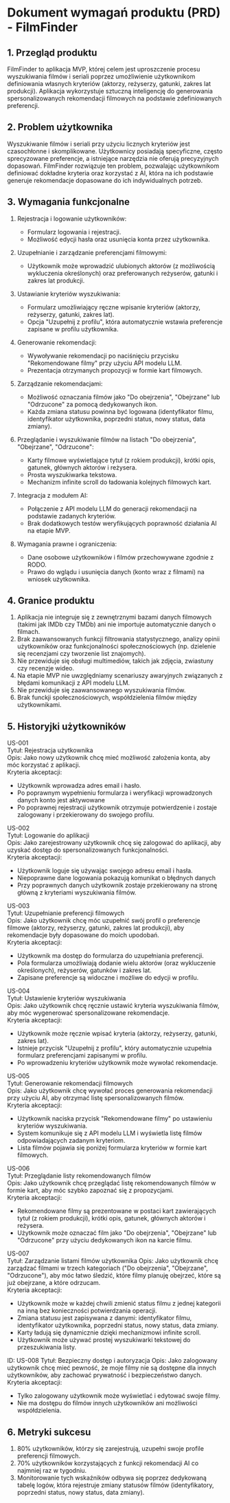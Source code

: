 # Dokument wymagań produktu (PRD) - FilmFinder

## 1. Przegląd produktu
FilmFinder to aplikacja MVP, której celem jest uproszczenie procesu wyszukiwania filmów i seriali poprzez umożliwienie użytkownikom definiowania własnych kryteriów (aktorzy, reżyserzy, gatunki, zakres lat produkcji). Aplikacja wykorzystuje sztuczną inteligencję do generowania spersonalizowanych rekomendacji filmowych na podstawie zdefiniowanych preferencji. 

## 2. Problem użytkownika
Wyszukiwanie filmów i seriali przy użyciu licznych kryteriów jest czasochłonne i skomplikowane. Użytkownicy posiadają specyficzne, często sprecyzowane preferencje, a istniejące narzędzia nie oferują precyzyjnych dopasowań. FilmFinder rozwiązuje ten problem, pozwalając użytkownikom definiować dokładne kryteria oraz korzystać z AI, która na ich podstawie generuje rekomendacje dopasowane do ich indywidualnych potrzeb.

## 3. Wymagania funkcjonalne
1. Rejestracja i logowanie użytkowników:
   - Formularz logowania i rejestracji.
   - Możliwość edycji hasła oraz usunięcia konta przez użytkownika.
   
2. Uzupełnianie i zarządzanie preferencjami filmowymi:
   - Użytkownik może wprowadzić ulubionych aktorów (z możliwością wykluczenia określonych) oraz preferowanych reżyserów, gatunki i zakres lat produkcji.
   
3. Ustawianie kryteriów wyszukiwania:
   - Formularz umożliwiający ręczne wpisanie kryteriów (aktorzy, reżyserzy, gatunki, zakres lat).
   - Opcja "Uzupełnij z profilu", która automatycznie wstawia preferencje zapisane w profilu użytkownika.
   
4. Generowanie rekomendacji:
   - Wywoływanie rekomendacji po naciśnięciu przycisku "Rekomendowane filmy" przy użyciu API modelu LLM.
   - Prezentacja otrzymanych propozycji w formie kart filmowych.
   
5. Zarządzanie rekomendacjami:
   - Możliwość oznaczania filmów jako "Do obejrzenia", "Obejrzane" lub "Odrzucone" za pomocą dedykowanych ikon.
   - Każda zmiana statusu powinna być logowana (identyfikator filmu, identyfikator użytkownika, poprzedni status, nowy status, data zmiany).
   
6. Przeglądanie i wyszukiwanie filmów na listach "Do obejrzenia", "Obejrzane", "Odrzucone":
   - Karty filmowe wyświetlające tytuł (z rokiem produkcji), krótki opis, gatunek, głównych aktorów i reżysera.
   - Prosta wyszukiwarka tekstowa.
   - Mechanizm infinite scroll do ładowania kolejnych filmowych kart.
   
7. Integracja z modułem AI:
   - Połączenie z API modelu LLM do generacji rekomendacji na podstawie zadanych kryteriów.
   - Brak dodatkowych testów weryfikujących poprawność działania AI na etapie MVP.

8. Wymagania prawne i ograniczenia:
   - Dane osobowe użytkowników i filmów przechowywane zgodnie z RODO.
   - Prawo do wglądu i usunięcia danych (konto wraz z filmami) na wniosek użytkownika.

## 4. Granice produktu
1. Aplikacja nie integruje się z zewnętrznymi bazami danych filmowych (takimi jak IMDb czy TMDb) ani nie importuje automatycznie danych o filmach.
2. Brak zaawansowanych funkcji filtrowania statystycznego, analizy opinii użytkowników oraz funkcjonalności społecznościowych (np. dzielenie się recenzjami czy tworzenie list znajomych).
3. Nie przewiduje się obsługi multimediów, takich jak zdjęcia, zwiastuny czy recenzje wideo.
4. Na etapie MVP nie uwzględniamy scenariuszy awaryjnych związanych z błędami komunikacji z API modelu LLM.
5. Nie przewiduje się zaawansowanego wyszukiwania filmów.
6. Brak funckji społecznościowych, współdzielenia filmów między użytkownikami.

## 5. Historyjki użytkowników

US-001  
Tytuł: Rejestracja użytkownika  
Opis: Jako nowy użytkownik chcę mieć możliwość założenia konta, aby móc korzystać z aplikacji.  
Kryteria akceptacji:
- Użytkownik wprowadza adres email i hasło.
- Po poprawnym wypełnieniu formularza i weryfikacji wprowadzonych danych konto jest aktywowane
- Po poprawnej rejestracji użytkownik otrzymuje potwierdzenie i zostaje zalogowany i przekierowany do swojego profilu.

US-002  
Tytuł: Logowanie do aplikacji  
Opis: Jako zarejestrowany użytkownik chcę się zalogować do aplikacji, aby uzyskać dostęp do spersonalizowanych funkcjonalności.  
Kryteria akceptacji:
- Użytkownik loguje się używając swojego adresu email i hasła.
- Niepoprawne dane logowania pokazują komunikat o błędnych danych
- Przy poprawnych danych użytkownik zostaje przekierowany na stronę główną z kryteriami wyszukiwania filmów.

US-003  
Tytuł: Uzupełnianie preferencji filmowych  
Opis: Jako użytkownik chcę móc uzupełnić swój profil o preferencje filmowe (aktorzy, reżyserzy, gatunki, zakres lat produkcji), aby rekomendacje były dopasowane do moich upodobań.  
Kryteria akceptacji:
- Użytkownik ma dostęp do formularza do uzupełniania preferencji.
- Pola formularza umożliwiają dodanie wielu aktorów (oraz wykluczenie określonych), reżyserów, gatunków i zakres lat.
- Zapisane preferencje są widoczne i możliwe do edycji w profilu.

US-004  
Tytuł: Ustawienie kryteriów wyszukiwania  
Opis: Jako użytkownik chcę ręcznie ustawić kryteria wyszukiwania filmów, aby móc wygenerować spersonalizowane rekomendacje.  
Kryteria akceptacji:
- Użytkownik może ręcznie wpisać kryteria (aktorzy, reżyserzy, gatunki, zakres lat).
- Istnieje przycisk "Uzupełnij z profilu", który automatycznie uzupełnia formularz preferencjami zapisanymi w profilu.
- Po wprowadzeniu kryteriów użytkownik może wywołać rekomendacje.

US-005  
Tytuł: Generowanie rekomendacji filmowych  
Opis: Jako użytkownik chcę wywołać proces generowania rekomendacji przy użyciu AI, aby otrzymać listę spersonalizowanych filmów.  
Kryteria akceptacji:
- Użytkownik naciska przycisk "Rekomendowane filmy" po ustawieniu kryteriów wyszukiwania.
- System komunikuje się z API modelu LLM i wyświetla listę filmów odpowiadających zadanym kryteriom.
- Lista filmów pojawia się poniżej formularza kryteriów w formie kart filmowych.

US-006  
Tytuł: Przeglądanie listy rekomendowanych filmów  
Opis: Jako użytkownik chcę przeglądać listę rekomendowanych filmów w formie kart, aby móc szybko zapoznać się z propozycjami.  
Kryteria akceptacji:
- Rekomendowane filmy są prezentowane w postaci kart zawierających tytuł (z rokiem produkcji), krótki opis, gatunek, głównych aktorów i reżysera.
- Użytkownik może oznaczać film jako "Do obejrzenia", "Obejrzane" lub "Odrzucone" przy użyciu dedykowanych ikon na karcie filmu.

US-007  
Tytuł: Zarządzanie listami filmów użytkownika 
Opis: Jako użytkownik chcę zarządzać filmami w trzech kategoriach ("Do obejrzenia", "Obejrzane", "Odrzucone"), aby móc łatwo śledzić, które filmy planuję obejrzeć, które są już obejrzane, a które odrzucam.  
Kryteria akceptacji:
- Użytkownik może w każdej chwili zmienić status filmu z jednej kategorii na inną bez konieczności potwierdzania operacji.
- Zmiana statusu jest zapisywana z danymi: identyfikator filmu, identyfikator użytkownika, poprzedni status, nowy status, data zmiany.
- Karty ładują się dynamicznie dzięki mechanizmowi infinite scroll.
- Użytkownik może używać prostej wyszukiwarki tekstowej do przeszukiwania listy.

ID: US-008
Tytuł: Bezpieczny dostęp i autoryzacja
Opis: Jako zalogowany użytkownik chcę mieć pewność, że moje filmy nie są dostępne dla innych użytkowników, aby zachować prywatność i bezpieczeństwo danych.
Kryteria akceptacji:
- Tylko zalogowany użytkownik może wyświetlać i edytować swoje filmy.
- Nie ma dostępu do filmów innych użytkowników ani możliwości współdzielenia.


## 6. Metryki sukcesu
1. 80% użytkowników, którzy się zarejestrują, uzupełni swoje profile preferencji filmowych.
2. 70% użytkowników korzystających z funkcji rekomendacji AI co najmniej raz w tygodniu.
3. Monitorowanie tych wskaźników odbywa się poprzez dedykowaną tabelę logów, która rejestruje zmiany statusów filmów (identyfikatory, poprzedni status, nowy status, data zmiany).